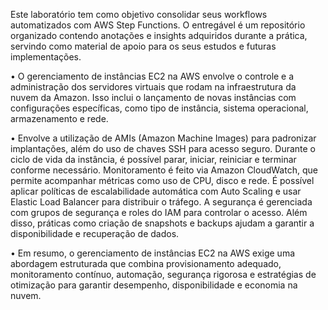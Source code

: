 

Este laboratório tem como objetivo consolidar seus workflows automatizados com AWS Step Functions. O entregável é um repositório organizado contendo anotações e insights adquiridos durante a prática, servindo como material de apoio para os seus estudos e futuras implementações.


• O gerenciamento de instâncias EC2 na AWS envolve o controle e a administração dos servidores virtuais que rodam na infraestrutura da nuvem da Amazon. Isso inclui o lançamento de novas instâncias com configurações específicas, como tipo de instância, sistema operacional, armazenamento e rede. 

• Envolve a utilização de AMIs (Amazon Machine Images) para padronizar implantações, além do uso de chaves SSH para acesso seguro. Durante o ciclo de vida da instância, é possível parar, iniciar, reiniciar e terminar conforme necessário. Monitoramento é feito via Amazon CloudWatch, que permite acompanhar métricas como uso de CPU, disco e rede. É possível aplicar políticas de escalabilidade automática com Auto Scaling e usar Elastic Load Balancer para distribuir o tráfego. A segurança é gerenciada com grupos de segurança e roles do IAM para controlar o acesso. Além disso, práticas como criação de snapshots e backups ajudam a garantir a disponibilidade e recuperação de dados.

• Em resumo, o gerenciamento de instâncias EC2 na AWS exige uma abordagem estruturada que combina provisionamento adequado, monitoramento contínuo, automação, segurança rigorosa e estratégias de otimização para garantir desempenho, disponibilidade e economia na nuvem.
